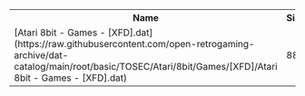 <table>
<tr><th>Name</th><th>Size</th></tr>
<tr><td>
[Atari 8bit - Games - [XFD].dat](https://raw.githubusercontent.com/open-retrogaming-archive/dat-catalog/main/root/basic/TOSEC/Atari/8bit/Games/[XFD]/Atari 8bit - Games - [XFD].dat)
</td><td>884</td></tr>
</table>
